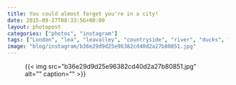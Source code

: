 ```yaml
---
title: You could almost forget you're in a city!
date: 2015-09-27T08:33:56+00:00
layout: photopost
categories: ["photos", "instagram"]
tags: ["London", "lea", "leavalley", "countryside", "river", "ducks", "wildlife"]
image: "blog/instagram/b36e29d9d25e96382cd40d2a27b80851.jpg"
---
```


<figure class="photo photo--square">
  {{< img src="b36e29d9d25e96382cd40d2a27b80851.jpg" alt="" caption="" >}}

</figure>


